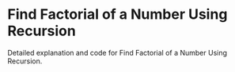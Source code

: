 # Find Factorial of a Number Using Recursion

Detailed explanation and code for Find Factorial of a Number Using Recursion.